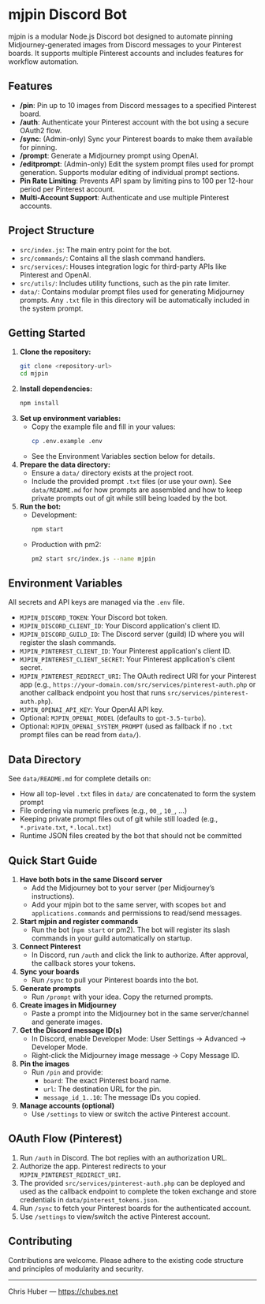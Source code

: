 # mjpin Discord Bot

mjpin is a modular Node.js Discord bot designed to automate pinning Midjourney-generated images from Discord messages to your Pinterest boards. It supports multiple Pinterest accounts and includes features for workflow automation.

## Features
- **/pin**: Pin up to 10 images from Discord messages to a specified Pinterest board.
- **/auth**: Authenticate your Pinterest account with the bot using a secure OAuth2 flow.
- **/sync**: (Admin-only) Sync your Pinterest boards to make them available for pinning.
- **/prompt**: Generate a Midjourney prompt using OpenAI.
- **/editprompt**: (Admin-only) Edit the system prompt files used for prompt generation. Supports modular editing of individual prompt sections.
- **Pin Rate Limiting**: Prevents API spam by limiting pins to 100 per 12-hour period per Pinterest account.
- **Multi-Account Support**: Authenticate and use multiple Pinterest accounts.

## Project Structure
- `src/index.js`: The main entry point for the bot.
- `src/commands/`: Contains all the slash command handlers.
- `src/services/`: Houses integration logic for third-party APIs like Pinterest and OpenAI.
- `src/utils/`: Includes utility functions, such as the pin rate limiter.
- `data/`: Contains modular prompt files used for generating Midjourney prompts. Any `.txt` file in this directory will be automatically included in the system prompt.

## Getting Started
1. **Clone the repository:**
   ```bash
   git clone <repository-url>
   cd mjpin
   ```
2. **Install dependencies:**
   ```bash
   npm install
   ```
3. **Set up environment variables:**
   - Copy the example file and fill in your values:
     ```bash
     cp .env.example .env
     ```
   - See the Environment Variables section below for details.
4. **Prepare the data directory:**
   - Ensure a `data/` directory exists at the project root.
   - Include the provided prompt `.txt` files (or use your own). See `data/README.md` for how prompts are assembled and how to keep private prompts out of git while still being loaded by the bot.
5. **Run the bot:**
   - Development:
     ```bash
     npm start
     ```
   - Production with pm2:
     ```bash
     pm2 start src/index.js --name mjpin
     ```

## Environment Variables
All secrets and API keys are managed via the `.env` file.

- `MJPIN_DISCORD_TOKEN`: Your Discord bot token.
- `MJPIN_DISCORD_CLIENT_ID`: Your Discord application's client ID.
- `MJPIN_DISCORD_GUILD_ID`: The Discord server (guild) ID where you will register the slash commands.
- `MJPIN_PINTEREST_CLIENT_ID`: Your Pinterest application's client ID.
- `MJPIN_PINTEREST_CLIENT_SECRET`: Your Pinterest application's client secret.
- `MJPIN_PINTEREST_REDIRECT_URI`: The OAuth redirect URI for your Pinterest app (e.g., `https://your-domain.com/src/services/pinterest-auth.php` or another callback endpoint you host that runs `src/services/pinterest-auth.php`).
- `MJPIN_OPENAI_API_KEY`: Your OpenAI API key.
- Optional: `MJPIN_OPENAI_MODEL` (defaults to `gpt-3.5-turbo`).
- Optional: `MJPIN_OPENAI_SYSTEM_PROMPT` (used as fallback if no `.txt` prompt files can be read from `data/`).

## Data Directory
See `data/README.md` for complete details on:
- How all top-level `.txt` files in `data/` are concatenated to form the system prompt
- File ordering via numeric prefixes (e.g., `00_`, `10_`, ...)
- Keeping private prompt files out of git while still loaded (e.g., `*.private.txt`, `*.local.txt`)
- Runtime JSON files created by the bot that should not be committed


## Quick Start Guide
1. **Have both bots in the same Discord server**
   - Add the Midjourney bot to your server (per Midjourney’s instructions).
   - Add your mjpin bot to the same server, with scopes `bot` and `applications.commands` and permissions to read/send messages.
2. **Start mjpin and register commands**
   - Run the bot (`npm start` or pm2). The bot will register its slash commands in your guild automatically on startup.
3. **Connect Pinterest**
   - In Discord, run `/auth` and click the link to authorize. After approval, the callback stores your tokens.
4. **Sync your boards**
   - Run `/sync` to pull your Pinterest boards into the bot.
5. **Generate prompts**
   - Run `/prompt` with your idea. Copy the returned prompts.
6. **Create images in Midjourney**
   - Paste a prompt into the Midjourney bot in the same server/channel and generate images.
7. **Get the Discord message ID(s)**
   - In Discord, enable Developer Mode: User Settings → Advanced → Developer Mode.
   - Right‑click the Midjourney image message → Copy Message ID.
8. **Pin the images**
   - Run `/pin` and provide:
     - `board`: The exact Pinterest board name.
     - `url`: The destination URL for the pin.
     - `message_id_1..10`: The message IDs you copied.
9. **Manage accounts (optional)**
   - Use `/settings` to view or switch the active Pinterest account.

## OAuth Flow (Pinterest)
1. Run `/auth` in Discord. The bot replies with an authorization URL.
2. Authorize the app. Pinterest redirects to your `MJPIN_PINTEREST_REDIRECT_URI`.
3. The provided `src/services/pinterest-auth.php` can be deployed and used as the callback endpoint to complete the token exchange and store credentials in `data/pinterest_tokens.json`.
4. Run `/sync` to fetch your Pinterest boards for the authenticated account.
5. Use `/settings` to view/switch the active Pinterest account.


## Contributing
Contributions are welcome. Please adhere to the existing code structure and principles of modularity and security.

---
Chris Huber — https://chubes.net
